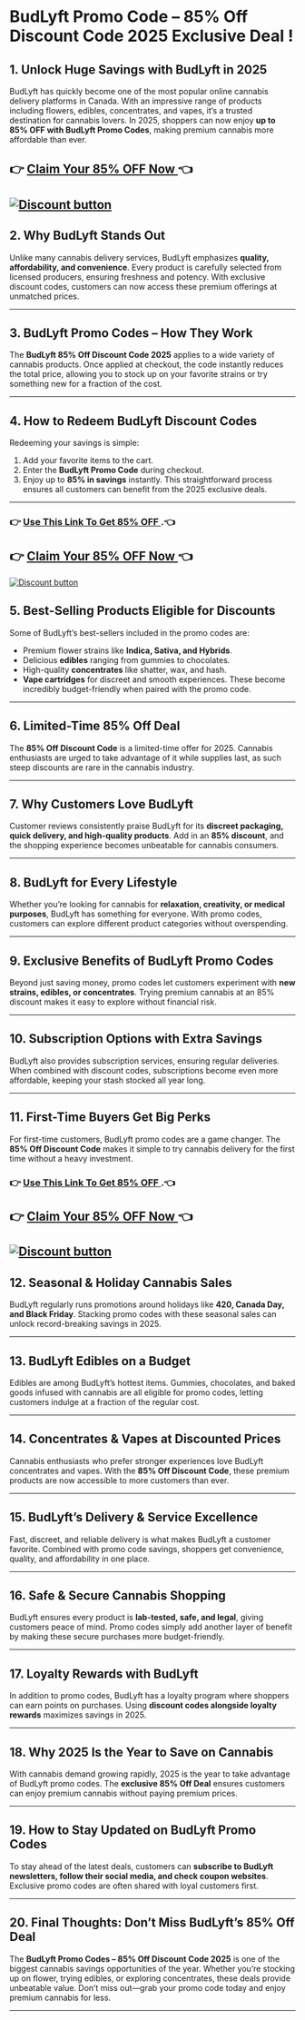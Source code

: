 # BudLyft Promo Code – 85% Off Discount Code 2025 Exclusive Deal !

## 1. Unlock Huge Savings with BudLyft in 2025
BudLyft has quickly become one of the most popular online cannabis delivery platforms in Canada. With an impressive range of products including flowers, edibles, concentrates, and vapes, it’s a trusted destination for cannabis lovers. In 2025, shoppers can now enjoy **up to 85% OFF with BudLyft Promo Codes**, making premium cannabis more affordable than ever.

## 👉 [Claim Your 85% OFF Now ](https://budlyft.com/?rfsn=8812538.8589818)👈


[![Discount button](https://github.com/user-attachments/assets/d84d81bf-3162-482e-9e2e-e24303a0283e)](https://budlyft.com/?rfsn=8812538.8589818)
---

## 2. Why BudLyft Stands Out

Unlike many cannabis delivery services, BudLyft emphasizes **quality, affordability, and convenience**. Every product is carefully selected from licensed producers, ensuring freshness and potency. With exclusive discount codes, customers can now access these premium offerings at unmatched prices.

---

## 3. BudLyft Promo Codes – How They Work

The **BudLyft 85% Off Discount Code 2025** applies to a wide variety of cannabis products. Once applied at checkout, the code instantly reduces the total price, allowing you to stock up on your favorite strains or try something new for a fraction of the cost.

---

## 4. How to Redeem BudLyft Discount Codes

Redeeming your savings is simple:

1. Add your favorite items to the cart.
2. Enter the **BudLyft Promo Code** during checkout.
3. Enjoy up to **85% in savings** instantly.
   This straightforward process ensures all customers can benefit from the 2025 exclusive deals.

---
### 👉 [Use This Link To Get 85% OFF ](https://budlyft.com/?rfsn=8812538.8589818).👈
## 👉 [Claim Your 85% OFF Now ](https://budlyft.com/?rfsn=8812538.8589818)👈


[![Discount button](https://github.com/user-attachments/assets/d84d81bf-3162-482e-9e2e-e24303a0283e)](https://budlyft.com/?rfsn=8812538.8589818)
## 5. Best-Selling Products Eligible for Discounts

Some of BudLyft’s best-sellers included in the promo codes are:

* Premium flower strains like **Indica, Sativa, and Hybrids**.
* Delicious **edibles** ranging from gummies to chocolates.
* High-quality **concentrates** like shatter, wax, and hash.
* **Vape cartridges** for discreet and smooth experiences.
  These become incredibly budget-friendly when paired with the promo code.

---

## 6. Limited-Time 85% Off Deal

The **85% Off Discount Code** is a limited-time offer for 2025. Cannabis enthusiasts are urged to take advantage of it while supplies last, as such steep discounts are rare in the cannabis industry.

---

## 7. Why Customers Love BudLyft

Customer reviews consistently praise BudLyft for its **discreet packaging, quick delivery, and high-quality products**. Add in an **85% discount**, and the shopping experience becomes unbeatable for cannabis consumers.

---

## 8. BudLyft for Every Lifestyle

Whether you’re looking for cannabis for **relaxation, creativity, or medical purposes**, BudLyft has something for everyone. With promo codes, customers can explore different product categories without overspending.

---

## 9. Exclusive Benefits of BudLyft Promo Codes

Beyond just saving money, promo codes let customers experiment with **new strains, edibles, or concentrates**. Trying premium cannabis at an 85% discount makes it easy to explore without financial risk.

---

## 10. Subscription Options with Extra Savings

BudLyft also provides subscription services, ensuring regular deliveries. When combined with discount codes, subscriptions become even more affordable, keeping your stash stocked all year long.

---

## 11. First-Time Buyers Get Big Perks

For first-time customers, BudLyft promo codes are a game changer. The **85% Off Discount Code** makes it simple to try cannabis delivery for the first time without a heavy investment.
### 👉 [Use This Link To Get 85% OFF ](https://budlyft.com/?rfsn=8812538.8589818).👈
## 👉 [Claim Your 85% OFF Now ](https://budlyft.com/?rfsn=8812538.8589818)👈


[![Discount button](https://github.com/user-attachments/assets/d84d81bf-3162-482e-9e2e-e24303a0283e)](https://budlyft.com/?rfsn=8812538.8589818)
---

## 12. Seasonal & Holiday Cannabis Sales

BudLyft regularly runs promotions around holidays like **420, Canada Day, and Black Friday**. Stacking promo codes with these seasonal sales can unlock record-breaking savings in 2025.

---

## 13. BudLyft Edibles on a Budget

Edibles are among BudLyft’s hottest items. Gummies, chocolates, and baked goods infused with cannabis are all eligible for promo codes, letting customers indulge at a fraction of the regular cost.

---

## 14. Concentrates & Vapes at Discounted Prices

Cannabis enthusiasts who prefer stronger experiences love BudLyft concentrates and vapes. With the **85% Off Discount Code**, these premium products are now accessible to more customers than ever.

---

## 15. BudLyft’s Delivery & Service Excellence

Fast, discreet, and reliable delivery is what makes BudLyft a customer favorite. Combined with promo code savings, shoppers get convenience, quality, and affordability in one place.

---

## 16. Safe & Secure Cannabis Shopping

BudLyft ensures every product is **lab-tested, safe, and legal**, giving customers peace of mind. Promo codes simply add another layer of benefit by making these secure purchases more budget-friendly.

---

## 17. Loyalty Rewards with BudLyft

In addition to promo codes, BudLyft has a loyalty program where shoppers can earn points on purchases. Using **discount codes alongside loyalty rewards** maximizes savings in 2025.

---

## 18. Why 2025 Is the Year to Save on Cannabis

With cannabis demand growing rapidly, 2025 is the year to take advantage of BudLyft promo codes. The **exclusive 85% Off Deal** ensures customers can enjoy premium cannabis without paying premium prices.

---

## 19. How to Stay Updated on BudLyft Promo Codes

To stay ahead of the latest deals, customers can **subscribe to BudLyft newsletters, follow their social media, and check coupon websites**. Exclusive promo codes are often shared with loyal customers first.

---

## 20. Final Thoughts: Don’t Miss BudLyft’s 85% Off Deal

The **BudLyft Promo Codes – 85% Off Discount Code 2025** is one of the biggest cannabis savings opportunities of the year. Whether you’re stocking up on flower, trying edibles, or exploring concentrates, these deals provide unbeatable value. Don’t miss out—grab your promo code today and enjoy premium cannabis for less.

---
